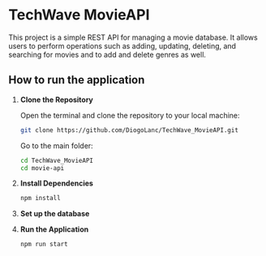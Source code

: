 # TechWave MovieAPI
This project is a simple REST API for managing a movie database. It allows users to perform operations such as adding, updating, deleting, and searching for movies and to add and delete genres as well.

## How to run the application

1. **Clone the Repository**

   Open the terminal and clone the repository to your local machine:
   ```bash
   git clone https://github.com/DiogoLanc/TechWave_MovieAPI.git
   ```
   Go to the main folder:
   ```bash
   cd TechWave_MovieAPI
   cd movie-api
   
3. **Install Dependencies**
   ```bash
   npm install

4. **Set up the database**
   

6. **Run the Application**
   ```bash
   npm run start

